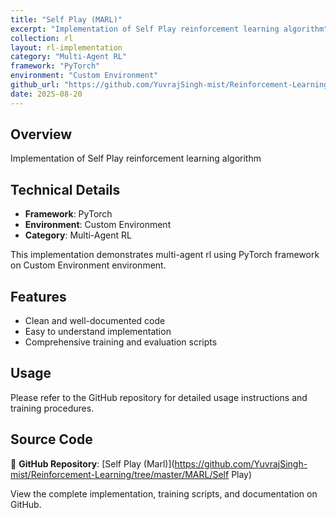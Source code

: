 ```yaml
---
title: "Self Play (MARL)"
excerpt: "Implementation of Self Play reinforcement learning algorithm"
collection: rl
layout: rl-implementation
category: "Multi-Agent RL"
framework: "PyTorch"
environment: "Custom Environment"
github_url: "https://github.com/YuvrajSingh-mist/Reinforcement-Learning/tree/master/MARL/Self Play"
date: 2025-08-20
---
```


## Overview
Implementation of Self Play reinforcement learning algorithm

## Technical Details
- **Framework**: PyTorch
- **Environment**: Custom Environment
- **Category**: Multi-Agent RL


This implementation demonstrates multi-agent rl using PyTorch framework on Custom Environment environment.

## Features
- Clean and well-documented code
- Easy to understand implementation
- Comprehensive training and evaluation scripts

## Usage
Please refer to the GitHub repository for detailed usage instructions and training procedures.


## Source Code
📁 **GitHub Repository**: [Self Play (Marl)](https://github.com/YuvrajSingh-mist/Reinforcement-Learning/tree/master/MARL/Self Play)

View the complete implementation, training scripts, and documentation on GitHub.

